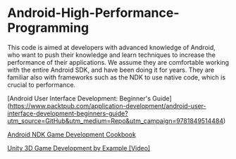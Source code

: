 # Android-High-Performance-Programming
This code is aimed at developers with advanced knowledge of Android, who want to push their knowledge and learn techniques to increase the performance of their
applications. We assume they are comfortable working with the entire Android SDK, and have been doing it for years. They are familiar also with frameworks such as the
NDK to use native code, which is crucial to performance.

[Android User Interface Development: Beginner's Guide] (https://www.packtpub.com/application-development/android-user-interface-development-beginners-guide?utm_source=GitHub&utm_medium=Repo&utm_campaign=9781849514484)

[Android NDK Game Development Cookbook](https://www.packtpub.com/game-development/android-ndk-game-development-cookbook?utm_source=GitHub&utm_medium=Repo&utm_campaign=9781782167785)

[Unity 3D Game Development by Example [Video]](https://www.packtpub.com/game-development/unity-3d-game-development-example-video?utm_source=GitHub&utm_medium=Repo&utm_campaign=9781849695305)
